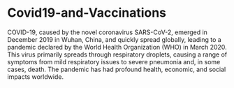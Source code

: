 # Covid19-and-Vaccinations

COVID-19, caused by the novel coronavirus SARS-CoV-2, emerged in December 2019 in Wuhan, China, and quickly spread globally, leading to a pandemic declared by the World Health Organization (WHO) in March 2020. This virus primarily spreads through respiratory droplets, causing a range of symptoms from mild respiratory issues to severe pneumonia and, in some cases, death. The pandemic has had profound health, economic, and social impacts worldwide.
